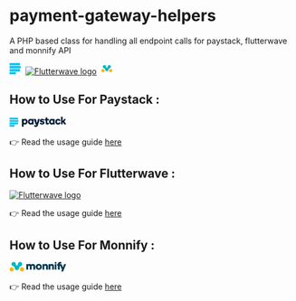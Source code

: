 # payment-gateway-helpers
A PHP based class for handling all endpoint calls for paystack, flutterwave and monnify API
<div>
<a href="https://www.paystack.com/" target="_blank" rel="noreferrer"><img src="/logos/paystack.svg" title="Paystack" alt="Paystack logo" width="20" height="20"/></a>&nbsp;
<a href="https://www.flutterwave.com/ng/" target="_blank" rel="noreferrer"><img src="/logos/flutterwave.svg" title="Flutterwave" alt="Flutterwave logo" width="20" height="20"/></a>&nbsp;
<a href="https://monnify.com/" target="_blank" rel="noreferrer"><img src="/logos/monnify.svg" title="Monnify" alt="Monnify logo" width="20" height="20"/></a> 
</div>

## How to Use For Paystack :
<p>
<a href="https://www.paystack.com/" target="_blank" rel="noreferrer"><img src="/logos/paystack-2.svg" title="Paystack" alt="Paystack logo" width="100" height="auto"/></a> 
</p>

:point_right: Read the usage guide [here][l1] 

## How to Use For Flutterwave :
<p>
<a href="https://www.flutterwave.com/ng/" target="_blank" rel="noreferrer"><img src="/logos/flutterwave-2.svg" title="Flutterwave" alt="Flutterwave logo" width="100" height="auto"/></a> 
</p>

:point_right: Read the usage guide [here][l2] 

## How to Use For Monnify :
<p>
<a href="https://monnify.com/" target="_blank" rel="noreferrer"><img src="/logos/monnify-2.svg" title="Monnify" alt="Monnify logo" width="100" height="auto"/></a> 
</p>

:point_right: Read the usage guide [here][l3] 
   
[link-author]: https://linkedin.com/in/adoagwai-godswill
[l1]: <https://github.com/euroadams/payment-gateway-helpers/tree/main/paystack/README.md>

[l2]: <https://github.com/euroadams/payment-gateway-helpers/tree/main/flutterwave/README.md>

[l3]: <https://github.com/euroadams/payment-gateway-helpers/tree/main/monnify/README.md>



